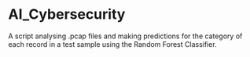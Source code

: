 # AI_Cybersecurity
A script analysing .pcap files and making predictions for the category of each record in a test sample using the Random Forest Classifier.
